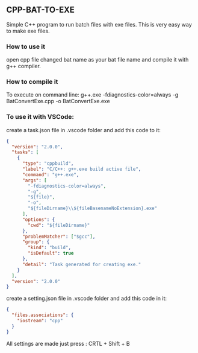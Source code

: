## CPP-BAT-TO-EXE

Simple C++ program to run batch files with exe files. This is very easy way to make exe files.

### How to use it

open cpp file changed bat name as your bat file name and compile it with g++ compiler.

### How to compile it

To execute on command line:
g++.exe -fdiagnostics-color=always -g BatConvertExe.cpp -o BatConvertExe.exe

### To use it with VSCode:

create a task.json file in .vscode folder and add this code to it:

```json
{
  "version": "2.0.0",
  "tasks": [
    {
      "type": "cppbuild",
      "label": "C/C++: g++.exe build active file",
      "command": "g++.exe",
      "args": [
        "-fdiagnostics-color=always",
        "-g",
        "${file}",
        "-o",
        "${fileDirname}\\${fileBasenameNoExtension}.exe"
      ],
      "options": {
        "cwd": "${fileDirname}"
      },
      "problemMatcher": ["$gcc"],
      "group": {
        "kind": "build",
        "isDefault": true
      },
      "detail": "Task generated for creating exe."
    }
  ],
  "version": "2.0.0"
}
```

create a setting.json file in .vscode folder and add this code in it:

```json
{
  "files.associations": {
    "iostream": "cpp"
  }
}
```

All settings are made just press : CRTL + Shift + B
